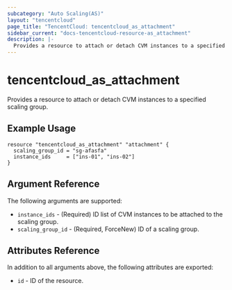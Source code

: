 ```yaml
---
subcategory: "Auto Scaling(AS)"
layout: "tencentcloud"
page_title: "TencentCloud: tencentcloud_as_attachment"
sidebar_current: "docs-tencentcloud-resource-as_attachment"
description: |-
  Provides a resource to attach or detach CVM instances to a specified scaling group.
---
```


# tencentcloud_as_attachment

Provides a resource to attach or detach CVM instances to a specified scaling group.

## Example Usage

```hcl
resource "tencentcloud_as_attachment" "attachment" {
  scaling_group_id = "sg-afasfa"
  instance_ids     = ["ins-01", "ins-02"]
}
```

## Argument Reference

The following arguments are supported:

* `instance_ids` - (Required) ID list of CVM instances to be attached to the scaling group.
* `scaling_group_id` - (Required, ForceNew) ID of a scaling group.

## Attributes Reference

In addition to all arguments above, the following attributes are exported:

* `id` - ID of the resource.



